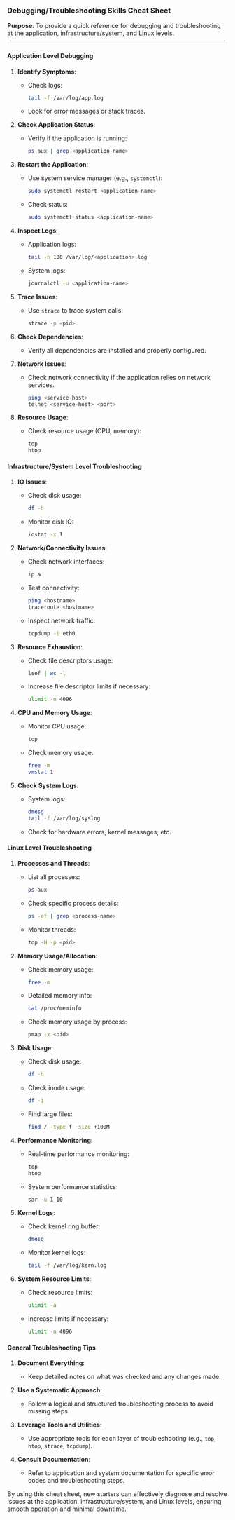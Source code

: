 ### Debugging/Troubleshooting Skills Cheat Sheet

**Purpose**: To provide a quick reference for debugging and troubleshooting at the application, infrastructure/system, and Linux levels.

---

#### Application Level Debugging

1. **Identify Symptoms**:
    - Check logs: 
      ```sh
      tail -f /var/log/app.log
      ```
    - Look for error messages or stack traces.

2. **Check Application Status**:
    - Verify if the application is running:
      ```sh
      ps aux | grep <application-name>
      ```

3. **Restart the Application**:
    - Use system service manager (e.g., `systemctl`):
      ```sh
      sudo systemctl restart <application-name>
      ```
    - Check status:
      ```sh
      sudo systemctl status <application-name>
      ```

4. **Inspect Logs**:
    - Application logs:
      ```sh
      tail -n 100 /var/log/<application>.log
      ```
    - System logs:
      ```sh
      journalctl -u <application-name>
      ```

5. **Trace Issues**:
    - Use `strace` to trace system calls:
      ```sh
      strace -p <pid>
      ```

6. **Check Dependencies**:
    - Verify all dependencies are installed and properly configured.

7. **Network Issues**:
    - Check network connectivity if the application relies on network services.
      ```sh
      ping <service-host>
      telnet <service-host> <port>
      ```

8. **Resource Usage**:
    - Check resource usage (CPU, memory):
      ```sh
      top
      htop
      ```

#### Infrastructure/System Level Troubleshooting

1. **IO Issues**:
    - Check disk usage:
      ```sh
      df -h
      ```
    - Monitor disk IO:
      ```sh
      iostat -x 1
      ```

2. **Network/Connectivity Issues**:
    - Check network interfaces:
      ```sh
      ip a
      ```
    - Test connectivity:
      ```sh
      ping <hostname>
      traceroute <hostname>
      ```
    - Inspect network traffic:
      ```sh
      tcpdump -i eth0
      ```

3. **Resource Exhaustion**:
    - Check file descriptors usage:
      ```sh
      lsof | wc -l
      ```
    - Increase file descriptor limits if necessary:
      ```sh
      ulimit -n 4096
      ```

4. **CPU and Memory Usage**:
    - Monitor CPU usage:
      ```sh
      top
      ```
    - Check memory usage:
      ```sh
      free -m
      vmstat 1
      ```

5. **Check System Logs**:
    - System logs:
      ```sh
      dmesg
      tail -f /var/log/syslog
      ```
    - Check for hardware errors, kernel messages, etc.

#### Linux Level Troubleshooting

1. **Processes and Threads**:
    - List all processes:
      ```sh
      ps aux
      ```
    - Check specific process details:
      ```sh
      ps -ef | grep <process-name>
      ```
    - Monitor threads:
      ```sh
      top -H -p <pid>
      ```

2. **Memory Usage/Allocation**:
    - Check memory usage:
      ```sh
      free -m
      ```
    - Detailed memory info:
      ```sh
      cat /proc/meminfo
      ```
    - Check memory usage by process:
      ```sh
      pmap -x <pid>
      ```

3. **Disk Usage**:
    - Check disk usage:
      ```sh
      df -h
      ```
    - Check inode usage:
      ```sh
      df -i
      ```
    - Find large files:
      ```sh
      find / -type f -size +100M
      ```

4. **Performance Monitoring**:
    - Real-time performance monitoring:
      ```sh
      top
      htop
      ```
    - System performance statistics:
      ```sh
      sar -u 1 10
      ```

5. **Kernel Logs**:
    - Check kernel ring buffer:
      ```sh
      dmesg
      ```
    - Monitor kernel logs:
      ```sh
      tail -f /var/log/kern.log
      ```

6. **System Resource Limits**:
    - Check resource limits:
      ```sh
      ulimit -a
      ```
    - Increase limits if necessary:
      ```sh
      ulimit -n 4096
      ```

#### General Troubleshooting Tips

1. **Document Everything**:
    - Keep detailed notes on what was checked and any changes made.
   
2. **Use a Systematic Approach**:
    - Follow a logical and structured troubleshooting process to avoid missing steps.

3. **Leverage Tools and Utilities**:
    - Use appropriate tools for each layer of troubleshooting (e.g., `top`, `htop`, `strace`, `tcpdump`).

4. **Consult Documentation**:
    - Refer to application and system documentation for specific error codes and troubleshooting steps.

By using this cheat sheet, new starters can effectively diagnose and resolve issues at the application, infrastructure/system, and Linux levels, ensuring smooth operation and minimal downtime.